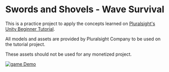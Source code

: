 # Swords and Shovels - Wave Survival

This is a practice project to apply the concepts learned on [Pluralsight's Unity Beginner Tutorial](https://learn.unity.com/course/unity-beginner-fundamentals).

All models and assets are provided by Pluralsight Company to be used on the tutorial project.

These assets should not be used for any monetized project.

[![game Demo](Demo/gameDemo.gif)](https://youtu.be/5ZxH6iZTM94)
